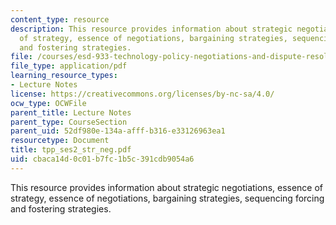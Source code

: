 ```yaml
---
content_type: resource
description: This resource provides information about strategic negotiations, essence
  of strategy, essence of negotiations, bargaining strategies, sequencing forcing
  and fostering strategies.
file: /courses/esd-933-technology-policy-negotiations-and-dispute-resolution-spring-2005/cbaca14d0c01b7fc1b5c391cdb9054a6_tpp_ses2_str_neg.pdf
file_type: application/pdf
learning_resource_types:
- Lecture Notes
license: https://creativecommons.org/licenses/by-nc-sa/4.0/
ocw_type: OCWFile
parent_title: Lecture Notes
parent_type: CourseSection
parent_uid: 52df980e-134a-afff-b316-e33126963ea1
resourcetype: Document
title: tpp_ses2_str_neg.pdf
uid: cbaca14d-0c01-b7fc-1b5c-391cdb9054a6
---
```

This resource provides information about strategic negotiations, essence of strategy, essence of negotiations, bargaining strategies, sequencing forcing and fostering strategies.